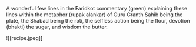 A wonderful few lines in the Faridkot commentary (green) explaining these lines within the metaphor (rupak alankar) of Guru Granth Sahib being the plate, the Shabad being the roti, the selfless action being the flour, devotion (bhakti) the sugar, and wisdom the butter.

![[recipe.jpeg]]